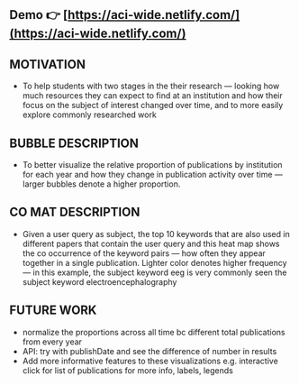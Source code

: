 ## Demo 👉 [https://aci-wide.netlify.com/](https://aci-wide.netlify.com/)

## MOTIVATION

- To help students with two stages in the their research — looking how much resources they can expect to find at an institution and how their focus on the subject of interest changed over time, and to more easily explore commonly researched work

## BUBBLE DESCRIPTION

- To better visualize the relative proportion of publications by institution for each year and how they change in publication activity over time — larger bubbles denote a higher proportion.

## CO MAT DESCRIPTION

- Given a user query as subject, the top 10 keywords that are also used in different papers that contain the user query and this heat map shows the co occurrence of the keyword pairs — how often they appear together in a single publication. Lighter color denotes higher frequency — in this example, the subject keyword eeg is very commonly seen the subject keyword electroencephalography

## FUTURE WORK

- normalize the proportions across all time bc different total publications from every year
- API: try with publishDate and see the difference of number in results
- Add more informative features to these visualizations e.g. interactive click for list of publications for more info, labels, legends
